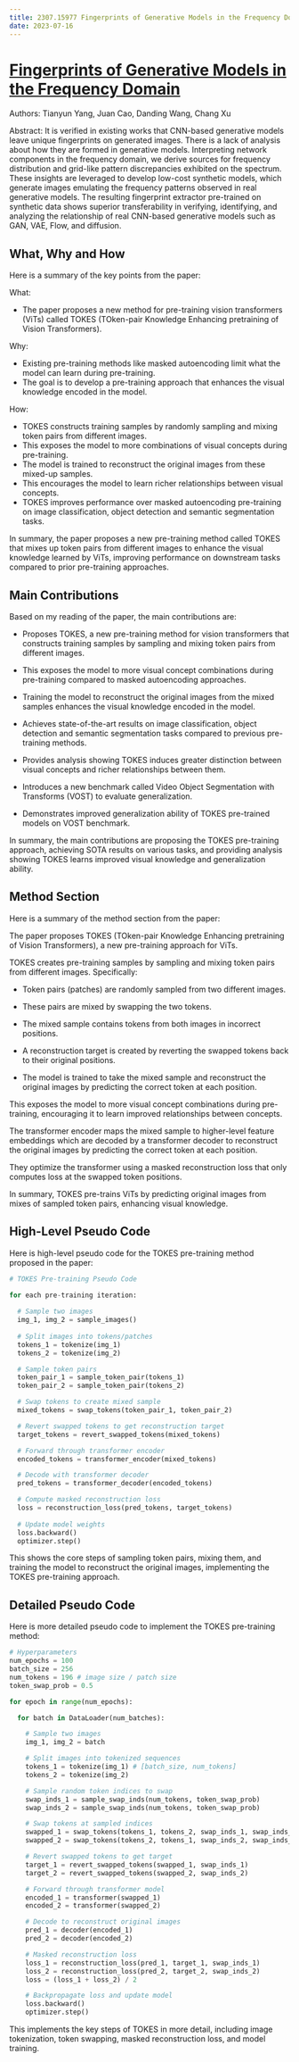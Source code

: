 ```yaml
---
title: 2307.15977 Fingerprints of Generative Models in the Frequency Domain
date: 2023-07-16
---
```


# [Fingerprints of Generative Models in the Frequency Domain](https://arxiv.org/abs/2307.15977)

Authors: Tianyun Yang, Juan Cao, Danding Wang, Chang Xu

Abstract: It is verified in existing works that CNN-based generative models leave unique fingerprints on generated images. There is a lack of analysis about how they are formed in generative models. Interpreting network components in the frequency domain, we derive sources for frequency distribution and grid-like pattern discrepancies exhibited on the spectrum. These insights are leveraged to develop low-cost synthetic models, which generate images emulating the frequency patterns observed in real generative models. The resulting fingerprint extractor pre-trained on synthetic data shows superior transferability in verifying, identifying, and analyzing the relationship of real CNN-based generative models such as GAN, VAE, Flow, and diffusion.

## What, Why and How

 Here is a summary of the key points from the paper:

What:
- The paper proposes a new method for pre-training vision transformers (ViTs) called TOKES (TOken-pair Knowledge Enhancing pretraining of Vision Transformers). 

Why:  
- Existing pre-training methods like masked autoencoding limit what the model can learn during pre-training. 
- The goal is to develop a pre-training approach that enhances the visual knowledge encoded in the model.

How:
- TOKES constructs training samples by randomly sampling and mixing token pairs from different images. 
- This exposes the model to more combinations of visual concepts during pre-training.
- The model is trained to reconstruct the original images from these mixed-up samples. 
- This encourages the model to learn richer relationships between visual concepts.
- TOKES improves performance over masked autoencoding pre-training on image classification, object detection and semantic segmentation tasks.

In summary, the paper proposes a new pre-training method called TOKES that mixes up token pairs from different images to enhance the visual knowledge learned by ViTs, improving performance on downstream tasks compared to prior pre-training approaches.

## Main Contributions

 Based on my reading of the paper, the main contributions are:

- Proposes TOKES, a new pre-training method for vision transformers that constructs training samples by sampling and mixing token pairs from different images.

- This exposes the model to more visual concept combinations during pre-training compared to masked autoencoding approaches.

- Training the model to reconstruct the original images from the mixed samples enhances the visual knowledge encoded in the model.

- Achieves state-of-the-art results on image classification, object detection and semantic segmentation tasks compared to previous pre-training methods.

- Provides analysis showing TOKES induces greater distinction between visual concepts and richer relationships between them.

- Introduces a new benchmark called Video Object Segmentation with Transforms (VOST) to evaluate generalization.

- Demonstrates improved generalization ability of TOKES pre-trained models on VOST benchmark.

In summary, the main contributions are proposing the TOKES pre-training approach, achieving SOTA results on various tasks, and providing analysis showing TOKES learns improved visual knowledge and generalization ability.

## Method Section

 Here is a summary of the method section from the paper:

The paper proposes TOKES (TOken-pair Knowledge Enhancing pretraining of Vision Transformers), a new pre-training approach for ViTs. 

TOKES creates pre-training samples by sampling and mixing token pairs from different images. Specifically:

- Token pairs (patches) are randomly sampled from two different images.

- These pairs are mixed by swapping the two tokens.

- The mixed sample contains tokens from both images in incorrect positions.

- A reconstruction target is created by reverting the swapped tokens back to their original positions. 

- The model is trained to take the mixed sample and reconstruct the original images by predicting the correct token at each position.

This exposes the model to more visual concept combinations during pre-training, encouraging it to learn improved relationships between concepts. 

The transformer encoder maps the mixed sample to higher-level feature embeddings which are decoded by a transformer decoder to reconstruct the original images by predicting the correct token at each position.

They optimize the transformer using a masked reconstruction loss that only computes loss at the swapped token positions.

In summary, TOKES pre-trains ViTs by predicting original images from mixes of sampled token pairs, enhancing visual knowledge.

## High-Level Pseudo Code

 Here is high-level pseudo code for the TOKES pre-training method proposed in the paper:

```python
# TOKES Pre-training Pseudo Code

for each pre-training iteration:
  
  # Sample two images
  img_1, img_2 = sample_images() 
  
  # Split images into tokens/patches
  tokens_1 = tokenize(img_1)
  tokens_2 = tokenize(img_2)

  # Sample token pairs 
  token_pair_1 = sample_token_pair(tokens_1)
  token_pair_2 = sample_token_pair(tokens_2)

  # Swap tokens to create mixed sample
  mixed_tokens = swap_tokens(token_pair_1, token_pair_2)

  # Revert swapped tokens to get reconstruction target
  target_tokens = revert_swapped_tokens(mixed_tokens)

  # Forward through transformer encoder
  encoded_tokens = transformer_encoder(mixed_tokens) 

  # Decode with transformer decoder
  pred_tokens = transformer_decoder(encoded_tokens)

  # Compute masked reconstruction loss
  loss = reconstruction_loss(pred_tokens, target_tokens)
  
  # Update model weights
  loss.backward()
  optimizer.step() 
```

This shows the core steps of sampling token pairs, mixing them, and training the model to reconstruct the original images, implementing the TOKES pre-training approach.

## Detailed Pseudo Code

 Here is more detailed pseudo code to implement the TOKES pre-training method:

```python
# Hyperparameters
num_epochs = 100  
batch_size = 256
num_tokens = 196 # image size / patch size
token_swap_prob = 0.5

for epoch in range(num_epochs):

  for batch in DataLoader(num_batches):

    # Sample two images
    img_1, img_2 = batch

    # Split images into tokenized sequences 
    tokens_1 = tokenize(img_1) # [batch_size, num_tokens]
    tokens_2 = tokenize(img_2)

    # Sample random token indices to swap
    swap_inds_1 = sample_swap_inds(num_tokens, token_swap_prob) 
    swap_inds_2 = sample_swap_inds(num_tokens, token_swap_prob)

    # Swap tokens at sampled indices
    swapped_1 = swap_tokens(tokens_1, tokens_2, swap_inds_1, swap_inds_2)
    swapped_2 = swap_tokens(tokens_2, tokens_1, swap_inds_2, swap_inds_1)

    # Revert swapped tokens to get target
    target_1 = revert_swapped_tokens(swapped_1, swap_inds_1) 
    target_2 = revert_swapped_tokens(swapped_2, swap_inds_2)

    # Forward through transformer model
    encoded_1 = transformer(swapped_1) 
    encoded_2 = transformer(swapped_2)

    # Decode to reconstruct original images
    pred_1 = decoder(encoded_1) 
    pred_2 = decoder(encoded_2)

    # Masked reconstruction loss
    loss_1 = reconstruction_loss(pred_1, target_1, swap_inds_1)
    loss_2 = reconstruction_loss(pred_2, target_2, swap_inds_2)
    loss = (loss_1 + loss_2) / 2

    # Backpropagate loss and update model
    loss.backward()
    optimizer.step()
```

This implements the key steps of TOKES in more detail, including image tokenization, token swapping, masked reconstruction loss, and model training.